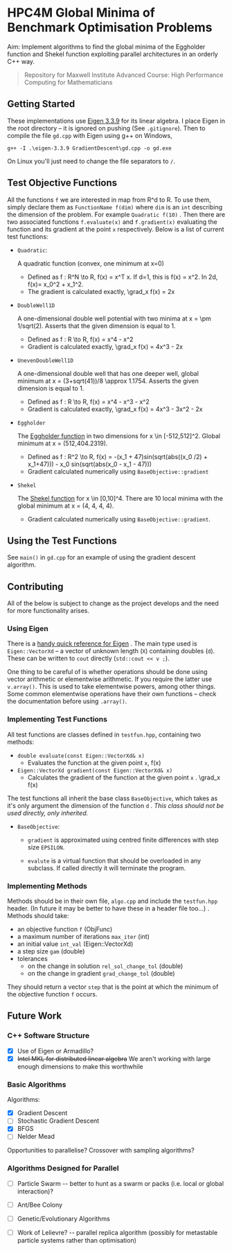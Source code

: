 # HPC4M Global Minima of Benchmark Optimisation Problems

Aim: Implement algorithms to find the global minima of the Eggholder function and Shekel function exploiting parallel architectures in an orderly C++ way.

> Repository for Maxwell Institute Advanced Course: High Performance Computing for Mathematicians

## Getting Started

These implementations use [Eigen 3.3.9](https://eigen.tuxfamily.org/index.php?title=Main_Page) for its linear algebra. I place Eigen in the root directory – it is ignored on pushing (See `.gitignore`). Then to compile the file `gd.cpp` with Eigen using g++ on Windows,

```
g++ -I .\eigen-3.3.9 GradientDescent\gd.cpp -o gd.exe
```
On Linux you'll just need to change the file separators to `/`.

## Test Objective Functions

All the functions `f` we are interested in map from R^d to R. To use them, simply declare them as `FunctionName f(dim)` where `dim` is an `int` describing the dimension of the problem. For example `Quadratic f(10)` . Then there are two associated functions `f.evaluate(x)` and `f.gradient(x)` evaluating the function and its gradient at the point `x` respectively. Below is a list of current test functions: 

- `Quadratic`:

    A quadratic function (convex, one minimum at x=0)

    - Defined as f : R^N \to R, f(x) = x^T x. If d=1, this is f(x) = x^2. In 2d, f(x)=  x_0^2 + x_1^2. 
    - The gradient is calculated exactly, \grad_x f(x) = 2x 

- `DoubleWell1D` 

    A one-dimensional double well potential with two minima at x =  \pm 1/sqrt(2). Asserts that the given dimension is equal to 1.

    - Defined as f : R \to R, f(x) = x^4 - x^2
    - Gradient is calculated exactly, \grad_x f(x) = 4x^3 - 2x

- `UnevenDoubleWell1D`

    A one-dimensional double well that has one deeper well, global minimum at x = (3+sqrt(41))/8 \approx 1.1754. Asserts the given dimension is equal to 1.

    - Defined as f : R \to R, f(x) = x^4 - x^3  - x^2
    - Gradient is calculated exactly, \grad_x f(x) = 4x^3 - 3x^2 - 2x

- `Eggholder`

    The [Eggholder function](http://www.sfu.ca/~ssurjano/egg.html) in two dimensions for x \in [-512,512]^2. Global minimum at x = (512,404.2319). 

    - Defined as f : R^2 \to R, f(x) = -(x_1 + 47)sin(sqrt(abs((x_0 /2) + x_1+47))) - x_0 sin(sqrt(abs(x_0 - x_1 - 47)))
    - Gradient calculated numerically using `BaseObjective::gradient` 

- `Shekel`

    The [Shekel function](http://www.sfu.ca/~ssurjano/shekel.html) for x \in [0,10]^4. There are 10 local minima with the global minimum at x = (4, 4, 4, 4).

    - Gradient calculated numerically using `BaseObjective::gradient`. 

## Using the Test Functions

See `main()` in  `gd.cpp` for an example of using the gradient descent algorithm. 

## Contributing 

All of the below is subject to change as the project develops and the need for more functionality arises.

### Using Eigen

There is a [handy quick reference for Eigen](http://eigen.tuxfamily.org/dox/AsciiQuickReference.txt) . The main type used is `Eigen::VectorXd` – a vector of unknown length (`X`) containing doubles (`d`). These can be written to `cout` directly (`std::cout << v ;`). 

One thing to be careful of is whether operations should be done using vector arithmetic or elementwise arithmetic. If you require the latter use `v.array()`. This is used to take elementwise powers, among other things. Some common elementwise operations have their own functions – check the documentation before using `.array()`.

### Implementing Test Functions

All test functions are classes defined in `testfun.hpp`, containing two methods:

- `double evaluate(const Eigen::VectorXd& x)`  
    - Evaluates the function at the given point `x`, f(x)
- `Eigen::VectorXd gradient(const Eigen::VectorXd& x)` 
    - Calculates the gradient of the function at the given point `x` . \grad_x f(x) 

The test functions all inherit the base class `BaseObjective`, which takes as it's only argument the dimension of the function `d` . *This class should not be used directly, only inherited.*   

- `BaseObjective`: 

    - `gradient` is approximated using centred finite differences with step size `EPSILON`. 

    - `evalute` is a virtual function that should be overloaded in any subclass. If called directly it will terminate the program.

        

### Implementing Methods

Methods should be in their own file, `algo.cpp` and include the `testfun.hpp` header. (In future it may be better to have these in a header file too…) . Methods should take:

-  an objective function `f` (ObjFunc)
-  a maximum number of iterations `max_iter` (int)
- an initial value `int_val` (Eigen::VectorXd)
- a step size `gam` (double)
- tolerances
    - on the change in solution `rel_sol_change_tol` (double)
    - on the change in gradient `grad_change_tol` (double)

They should return a vector `step` that is the point at which the minimum of the objective function `f` occurs. 



## Future Work

### C++ Software Structure 

- [x]  Use of Eigen or Armadillo?
- [x] ~~Intel MKL for distributed linear algebra~~ We aren't working with large enough dimensions to make this worthwhile

### Basic Algorithms

Algorithms:
- [x] Gradient Descent
- [ ] Stochastic Gradient Descent
- [x] BFGS 
- [ ] Nelder Mead

Opportunities to parallelise?
Crossover with sampling algorithms?

### Algorithms Designed for Parallel

- [ ] Particle Swarm -- better to hunt as a swarm or packs (i.e. local or global interaction)?
- [ ] Ant/Bee Colony
- [ ] Genetic/Evolutionary Algorithms
- [ ] Work of Lelievre? -- parallel replica algorithm (possibly for metastable particle systems rather than optimisation)


